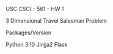 USC CSCI - 561 - HW 1 

3 Dimensional Travel Salesman Problem 

Packages/Version

Python 3.10 
Jinjja2
Flask

